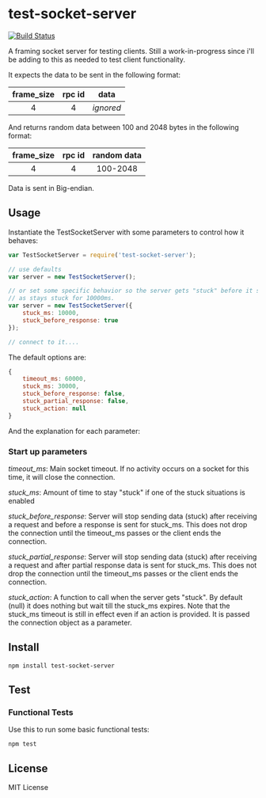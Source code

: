 # test-socket-server

[![Build Status](https://travis-ci.org/matanamir/test-socket-server.png)](https://travis-ci.org/matanamir/test-socket-server)

A framing socket server for testing clients.  Still a work-in-progress since i'll be adding to this as needed to test client
functionality.

It expects the data to be sent in the following format:

|frame_size|rpc id|   data    |
|:--------:|:----:|:---------:|
|    4     |  4   | *ignored* |


And returns random data between 100 and 2048 bytes in the following format:

|frame_size|rpc id|random data|
|:--------:|:----:|:---------:|
|    4     |  4   | 100-2048  |

Data is sent in Big-endian.

## Usage

Instantiate the TestSocketServer with some parameters to control how it behaves:

```js
var TestSocketServer = require('test-socket-server');

// use defaults
var server = new TestSocketServer();

// or set some specific behavior so the server gets "stuck" before it sends a response
// as stays stuck for 10000ms.
var server = new TestSocketServer({
    stuck_ms: 10000,
    stuck_before_response: true
});

// connect to it....

```

The default options are:

```js
{
    timeout_ms: 60000,
    stuck_ms: 30000,
    stuck_before_response: false,
    stuck_partial_response: false,
    stuck_action: null
}
```

And the explanation for each parameter:

### Start up parameters

*timeout_ms*: Main socket timeout.  If no activity occurs on a socket for this time,
it will close the connection.

*stuck_ms*: Amount of time to stay "stuck" if one of the stuck situations is enabled

*stuck_before_response*: Server will stop sending data (stuck) after receiving a request
and before a response is sent for stuck_ms. This does not drop the connection until the
timeout_ms passes or the client ends the connection.

*stuck_partial_response*: Server will stop sending data (stuck) after receiving a request
and after partial response data is sent for stuck_ms. This does not drop the connection until
the timeout_ms passes or the client ends the connection.

*stuck_action*: A function to call when the server gets "stuck".  By default (null) it does
nothing but wait till the stuck_ms expires.  Note that the stuck_ms timeout is still in effect
even if an action is provided.  It is passed the connection object as a parameter.

## Install

```
npm install test-socket-server
```

## Test

### Functional Tests

Use this to run some basic functional tests:

```
npm test
```

## License

MIT License
